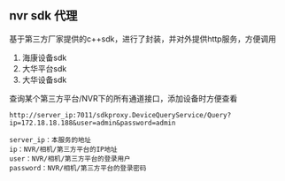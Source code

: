 ## nvr sdk 代理

基于第三方厂家提供的c++sdk，进行了封装，并对外提供http服务，方便调用

1. 海康设备sdk
2. 大华平台sdk
3. 大华设备sdk

查询某个第三方平台/NVR下的所有通道接口，添加设备时方便查看

```
http://server_ip:7011/sdkproxy.DeviceQueryService/Query?ip=172.18.18.188&user=admin&password=admin

server_ip：本服务的地址
ip：NVR/相机/第三方平台的IP地址
user：NVR/相机/第三方平台的登录用户
password：NVR/相机/第三方平台的登录密码
```

